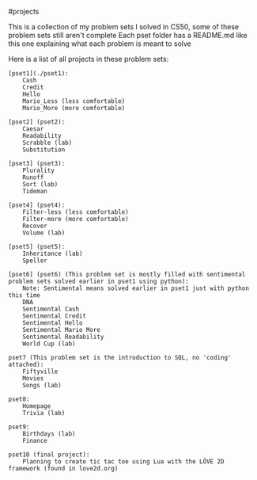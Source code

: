 #projects

This is a collection of my problem sets I solved in CS50, some of these problem sets still aren't complete
Each pset folder has a README.md like this one explaining what each problem is meant to solve

Here is a list of all projects in these problem sets:

    [pset1](./pset1):
        Cash
        Credit
        Hello
        Mario_Less (less comfortable)
        Mario_More (more comfortable)

    [pset2] (pset2):
        Caesar
        Readability
        Scrabble (lab)
        Substitution

    [pset3] (pset3):
        Plurality
        Runoff
        Sort (lab)
        Tideman

    [pset4] (pset4):
        Filter-less (less comfortable)
        Filter-more (more comfortable)
        Recover
        Volume (lab)

    [pset5] (pset5):
        Inheritance (lab)
        Speller

    [pset6] (pset6) (This problem set is mostly filled with sentimental problem sets solved earlier in pset1 using python):
        Note: Sentimental means solved earlier in pset1 just with python this time
        DNA
        Sentimental Cash 
        Sentimental Credit
        Sentimental Hello 
        Sentimental Mario More
        Sentimental Readability
        World Cup (lab)

    pset7 (This problem set is the introduction to SQL, no 'coding' attached):
        Fiftyville
        Movies
        Songs (lab)

    pset8:
        Homepage
        Trivia (lab)

    pset9:
        Birthdays (lab)
        Finance

    pset10 (final project):
        Planning to create tic tac toe using Lua with the LÖVE 2D framework (found in love2d.org)
